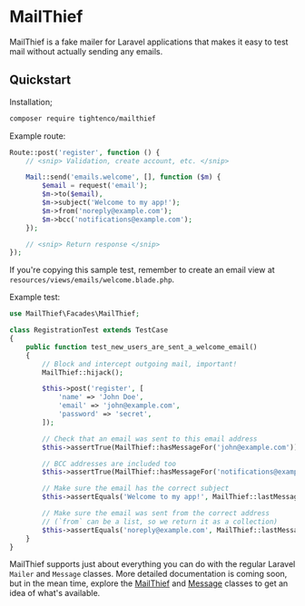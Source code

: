 # MailThief

MailThief is a fake mailer for Laravel applications that makes it easy to test mail without actually sending any emails.

## Quickstart

Installation;

```bash
composer require tightenco/mailthief
```

Example route:

```php
Route::post('register', function () {
    // <snip> Validation, create account, etc. </snip>

    Mail::send('emails.welcome', [], function ($m) {
        $email = request('email');
        $m->to($email),
        $m->subject('Welcome to my app!');
        $m->from('noreply@example.com');
        $m->bcc('notifications@example.com');
    });

    // <snip> Return response </snip>
});
```

If you're copying this sample test, remember to create an email view at `resources/views/emails/welcome.blade.php`.

Example test:

```php
use MailThief\Facades\MailThief;

class RegistrationTest extends TestCase
{
    public function test_new_users_are_sent_a_welcome_email()
    {
        // Block and intercept outgoing mail, important!
        MailThief::hijack();

        $this->post('register', [
            'name' => 'John Doe',
            'email' => 'john@example.com',
            'password' => 'secret',
        ]);

        // Check that an email was sent to this email address
        $this->assertTrue(MailThief::hasMessageFor('john@example.com'));

        // BCC addresses are included too
        $this->assertTrue(MailThief::hasMessageFor('notifications@example.com'));

        // Make sure the email has the correct subject
        $this->assertEquals('Welcome to my app!', MailThief::lastMessage()->subject);

        // Make sure the email was sent from the correct address
        // (`from` can be a list, so we return it as a collection)
        $this->assertEquals('noreply@example.com', MailThief::lastMessage()->from->first());
    }
}
```

MailThief supports just about everything you can do with the regular Laravel `Mailer` and `Message` classes. More detailed documentation is coming soon, but in the mean time, explore the [MailThief](https://github.com/tightenco/mailthief/blob/master/src/MailThief.php) and [Message](https://github.com/tightenco/mailthief/blob/master/src/Message.php) classes to get an idea of what's available.
